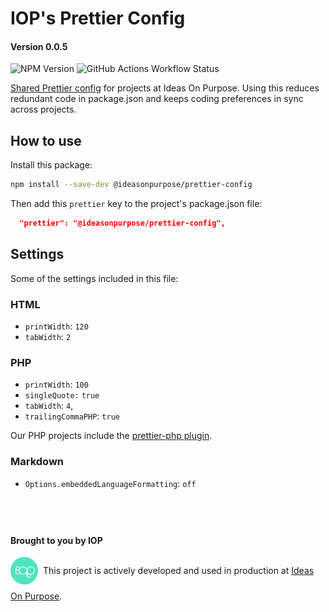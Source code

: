 # IOP's Prettier Config

#### Version 0.0.5

![NPM Version](https://img.shields.io/npm/v/%40ideasonpurpose%2Fprettier-config?logo=npm)
![GitHub Actions Workflow Status](https://img.shields.io/github/actions/workflow/status/ideasonpurpose/prettier-config/npm-publish.yml?logo=github&logoColor=white)

[Shared Prettier config](https://prettier.io/docs/en/configuration.html#sharing-configurations) for projects at Ideas On Purpose. Using this reduces redundant code in package.json and keeps coding preferences in sync across projects.

## How to use

Install this package:

```sh
npm install --save-dev @ideasonpurpose/prettier-config
```

Then add this `prettier` key to the project's package.json file:

```json
  "prettier": "@ideasonpurpose/prettier-config",
```

## Settings

Some of the settings included in this file:

### HTML

- `printWidth`: `120`
- `tabWidth`: `2`

### PHP

- `printWidth`: `100`
- `singleQuote:` `true`
- `tabWidth`: `4`,
- `trailingCommaPHP`: `true`

Our PHP projects include the [prettier-php plugin](https://github.com/prettier/plugin-php).

### Markdown

- `Options.embeddedLanguageFormatting`: `off`

## &nbsp;

#### Brought to you by IOP

<a href="https://www.ideasonpurpose.com"><img src="https://raw.githubusercontent.com/ideasonpurpose/ideasonpurpose/master/IOP_monogram_circle_512x512_mint.png" height="44" align="top" alt="IOP Logo"></a><img src="https://raw.githubusercontent.com/ideasonpurpose/ideasonpurpose/master/spacer.png" align="middle" width="4" height="54"> This project is actively developed and used in production at <a href="https://www.ideasonpurpose.com">Ideas On Purpose</a>.
